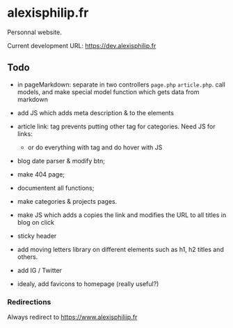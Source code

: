 # alexisphilip.fr

Personnal website.

Current development URL: https://dev.alexisphilip.fr

## Todo

- in pageMarkdown: separate in two controllers `page.php` `article.php`.
  call models, and make special model function which gets data from markdown
  
- add JS which adds meta description & to the elements   

- article link: <a> tag prevents putting other <a> tag for categories. Need JS for links:
  - or do everything with <a> tag and do hover with JS

- blog date parser & modify btn;
- make 404 page;
- documentent all functions;
- make categories & projects pages.
- make JS which adds a copies the link and modifies the URL to all titles in blog on click
- sticky header

- add moving letters library on different elements such as h1, h2 titles and others. 

- add IG / Twitter
- idealy, add favicons to homepage (really useful?)


### Redirections

Always redirect to https://www.alexisphiliip.fr